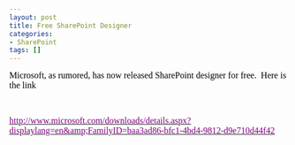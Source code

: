 ```yaml
---
layout: post
title: Free SharePoint Designer
categories:
- SharePoint
tags: []
---
```

<font color="#000000"><font size="3"><font face="Calibri">Microsoft, as rumored, has now released SharePoint designer for free.<span>  </span>Here is the link</font></font></font>

<font color="#000000"><font size="3"><font face="Calibri"> </font></font></font>

[<u><font color="#800080" size="3" face="Calibri">http://www.microsoft.com/downloads/details.aspx?displaylang=en&amp;FamilyID=baa3ad86-bfc1-4bd4-9812-d9e710d44f42</font></u>](http://www.microsoft.com/downloads/details.aspx?displaylang=en&FamilyID=baa3ad86-bfc1-4bd4-9812-d9e710d44f42)

